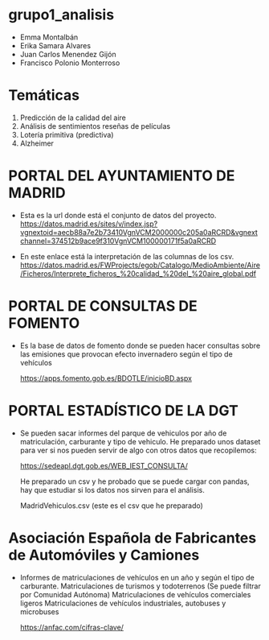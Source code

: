 # grupo1_analisis

* Emma Montalbán
* Erika Samara Alvares
* Juan Carlos Menendez Gijón
* Francisco Polonio Monterroso

# Temáticas
1. Predicción de la calidad del aire
2. Análisis de sentimientos reseñas de películas
3. Lotería primitiva (predictiva)
4. Alzheimer

# PORTAL DEL AYUNTAMIENTO DE MADRID

* Esta es la url donde está el conjunto de datos del proyecto.
    https://datos.madrid.es/sites/v/index.jsp?vgnextoid=aecb88a7e2b73410VgnVCM2000000c205a0aRCRD&vgnextchannel=374512b9ace9f310VgnVCM100000171f5a0aRCRD


* En este enlace está la interpretación de las columnas de los csv.
    https://datos.madrid.es/FWProjects/egob/Catalogo/MedioAmbiente/Aire/Ficheros/Interprete_ficheros_%20calidad_%20del_%20aire_global.pdf

   
# PORTAL DE CONSULTAS DE FOMENTO 
* Es la base de datos de fomento donde se pueden hacer consultas sobre las emisiones que provocan efecto invernadero según el tipo de vehículos

    https://apps.fomento.gob.es/BDOTLE/inicioBD.aspx


# PORTAL ESTADÍSTICO DE LA DGT
* Se pueden sacar informes del parque de vehiculos por año de matriculación, carburante y tipo de vehiculo. He preparado unos dataset para ver si nos pueden servir de algo con otros datos que recopilemos:
   
   https://sedeapl.dgt.gob.es/WEB_IEST_CONSULTA/

  He preparado un csv y he probado que se puede cargar con pandas, hay que estudiar si los datos nos sirven para el análisis.

  MadridVehiculos.csv (este es el csv que he preparado)

# Asociación Española de Fabricantes de Automóviles y Camiones
* Informes de matriculaciones de vehículos en un año y según el tipo de carburante.
    Matriculaciones de turismos y todoterrenos (Se puede filtrar por Comunidad Autónoma)
    Matriculaciones de vehículos comerciales ligeros
    Matriculaciones de vehículos industriales, autobuses y microbuses

    https://anfac.com/cifras-clave/
   